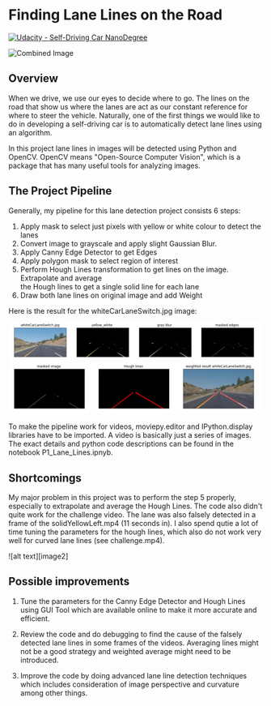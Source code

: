 # **Finding Lane Lines on the Road** 
[![Udacity - Self-Driving Car NanoDegree](https://s3.amazonaws.com/udacity-sdc/github/shield-carnd.svg)](http://www.udacity.com/drive)

<img src="examples/laneLines_thirdPass.jpg" width="480" alt="Combined Image" />


[//]: # (Image References)

[image1]: ./my_pipeline.png 

[image1]: ./yellow_fail_frame.png 


Overview
---

When we drive, we use our eyes to decide where to go.  The lines on the road that show us where the lanes are act as our constant reference for where to steer the vehicle.  Naturally, one of the first things we would like to do in developing a self-driving car is to automatically detect lane lines using an algorithm.

In this project lane lines in images will be detected using Python and OpenCV. OpenCV means "Open-Source Computer Vision", which is a package that has many useful tools for analyzing images.  

The Project Pipeline
---
Generally, my pipeline for this lane detection project consists 6 steps:

1. Apply mask to select just pixels with yellow or white colour to detect the lanes
2. Convert image to grayscale and apply slight Gaussian Blur.
3. Apply Canny Edge Detector to get Edges 
4. Apply polygon mask to select region of interest
5. Perform Hough Lines transformation to get lines on the image. Extrapolate and average   
   the Hough lines to get a single solid line for each lane
6. Draw both lane lines on original image and add Weight


Here is the result for the whiteCarLaneSwitch.jpg image:

![alt text][image1]


To make the pipeline work for videos, moviepy.editor and IPython.display libraries have to be imported. A video is basically just a series of images. 
The exact details and python code descriptions can be found in the notebook P1_Lane_Lines.ipnyb.


Shortcomings
---
My major problem in this project was to perform the step 5 properly, especially to extrapolate and average the Hough Lines. The code also didn't quite work for the challenge video. The lane was also falsely detected in a frame of the solidYellowLeft.mp4 (11 seconds in). I also spend qutie a lot of time tuning the parameters for the hough lines, which also do not work very well for curved lane lines (see challenge.mp4). 

![alt text][image2]


Possible improvements
---
1. Tune the parameters for the Canny Edge Detector and Hough Lines using GUI Tool which are available online to make it more accurate and efficient.
 
2. Review the code and do debugging to find the cause of the falsely detected lane lines in some frames of the videos. Averaging lines might not be a good strategy and weighted average might need to be introduced.

3. Improve the code by doing advanced lane line detection techniques which includes consideration of image perspective and curvature among other things.


